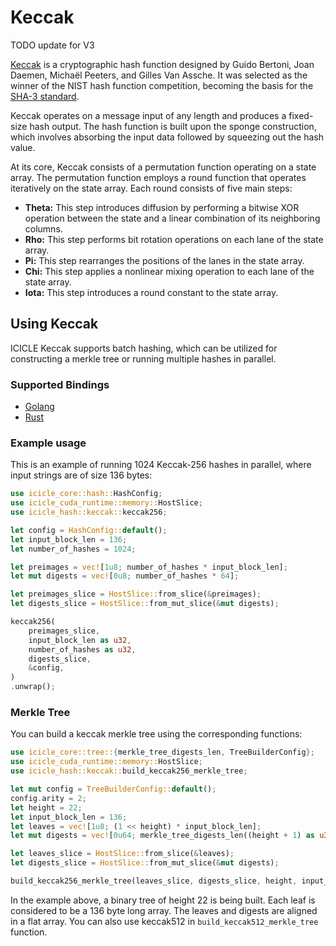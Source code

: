 # Keccak

TODO update for V3

[Keccak](https://keccak.team/files/Keccak-implementation-3.2.pdf) is a cryptographic hash function designed by Guido Bertoni, Joan Daemen, Michaël Peeters, and Gilles Van Assche. It was selected as the winner of the NIST hash function competition, becoming the basis for the [SHA-3 standard](https://nvlpubs.nist.gov/nistpubs/FIPS/NIST.FIPS.202.pdf).

Keccak operates on a message input of any length and produces a fixed-size hash output. The hash function is built upon the sponge construction, which involves absorbing the input data followed by squeezing out the hash value.

At its core, Keccak consists of a permutation function operating on a state array. The permutation function employs a round function that operates iteratively on the state array. Each round consists of five main steps:

- **Theta:** This step introduces diffusion by performing a bitwise XOR operation between the state and a linear combination of its neighboring columns.
- **Rho:** This step performs bit rotation operations on each lane of the state array.
- **Pi:** This step rearranges the positions of the lanes in the state array.
- **Chi:** This step applies a nonlinear mixing operation to each lane of the state array.
- **Iota:** This step introduces a round constant to the state array.

## Using Keccak

ICICLE Keccak supports batch hashing, which can be utilized for constructing a merkle tree or running multiple hashes in parallel.

### Supported Bindings

- [Golang](https://github.com/ingonyama-zk/icicle/blob/main/wrappers/golang/hash/keccak.go)
- [Rust](https://github.com/ingonyama-zk/icicle/tree/main/wrappers/rust/icicle-hash)

### Example usage

This is an example of running 1024 Keccak-256 hashes in parallel, where input strings are of size 136 bytes:

```rust
use icicle_core::hash::HashConfig;
use icicle_cuda_runtime::memory::HostSlice;
use icicle_hash::keccak::keccak256;

let config = HashConfig::default();
let input_block_len = 136;
let number_of_hashes = 1024;

let preimages = vec![1u8; number_of_hashes * input_block_len];
let mut digests = vec![0u8; number_of_hashes * 64];

let preimages_slice = HostSlice::from_slice(&preimages);
let digests_slice = HostSlice::from_mut_slice(&mut digests);

keccak256(
    preimages_slice,
    input_block_len as u32,
    number_of_hashes as u32,
    digests_slice,
    &config,
)
.unwrap();
```

### Merkle Tree

You can build a keccak merkle tree using the corresponding functions:

```rust
use icicle_core::tree::{merkle_tree_digests_len, TreeBuilderConfig};
use icicle_cuda_runtime::memory::HostSlice;
use icicle_hash::keccak::build_keccak256_merkle_tree;

let mut config = TreeBuilderConfig::default();
config.arity = 2;
let height = 22;
let input_block_len = 136;
let leaves = vec![1u8; (1 << height) * input_block_len];
let mut digests = vec![0u64; merkle_tree_digests_len((height + 1) as u32, 2, 1)];

let leaves_slice = HostSlice::from_slice(&leaves);
let digests_slice = HostSlice::from_mut_slice(&mut digests);

build_keccak256_merkle_tree(leaves_slice, digests_slice, height, input_block_len, &config).unwrap();
```

In the example above, a binary tree of height 22 is being built. Each leaf is considered to be a 136 byte long array. The leaves and digests are aligned in a flat array. You can also use keccak512 in `build_keccak512_merkle_tree` function.
